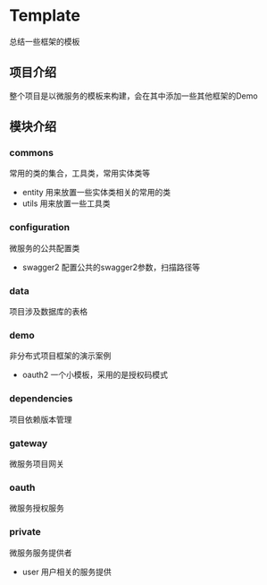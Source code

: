 # Template
总结一些框架的模板

## 项目介绍
整个项目是以微服务的模板来构建，会在其中添加一些其他框架的Demo

## 模块介绍
### commons 
常用的类的集合，工具类，常用实体类等
 + entity 用来放置一些实体类相关的常用的类
 + utils 用来放置一些工具类
### configuration 
微服务的公共配置类
+ swagger2 配置公共的swagger2参数，扫描路径等
###  data 
项目涉及数据库的表格
###  demo 
非分布式项目框架的演示案例
+ oauth2 一个小模板，采用的是授权码模式
### dependencies 
项目依赖版本管理
### gateway 
微服务项目网关
### oauth 
微服务授权服务
### private 
微服务服务提供者
+ user 用户相关的服务提供

